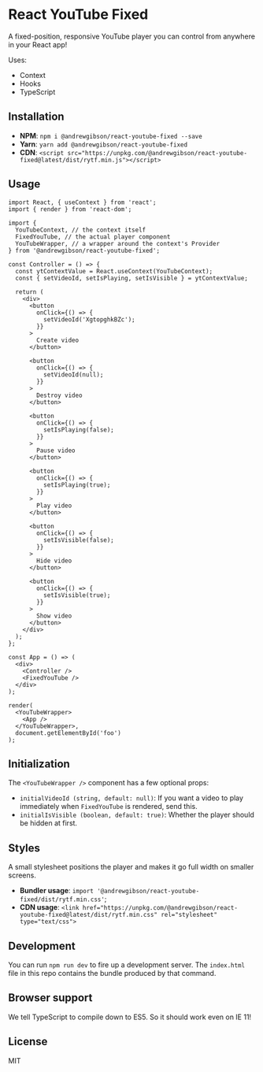 # React YouTube Fixed

A fixed-position, responsive YouTube player you can control from anywhere in your React app!

Uses:

- Context
- Hooks
- TypeScript

## Installation

- **NPM**: `npm i @andrewgibson/react-youtube-fixed --save`
- **Yarn**: `yarn add @andrewgibson/react-youtube-fixed`
- **CDN**: `<script src="https://unpkg.com/@andrewgibson/react-youtube-fixed@latest/dist/rytf.min.js"></script>`

## Usage

```JSX
import React, { useContext } from 'react';
import { render } from 'react-dom';

import {
  YouTubeContext, // the context itself
  FixedYouTube, // the actual player component
  YouTubeWrapper, // a wrapper around the context's Provider
} from '@andrewgibson/react-youtube-fixed';

const Controller = () => {
  const ytContextValue = React.useContext(YouTubeContext);
  const { setVideoId, setIsPlaying, setIsVisible } = ytContextValue;

  return (
    <div>
      <button
        onClick={() => {
          setVideoId('XgtopghkBZc');
        }}
      >
        Create video
      </button>

      <button
        onClick={() => {
          setVideoId(null);
        }}
      >
        Destroy video
      </button>

      <button
        onClick={() => {
          setIsPlaying(false);
        }}
      >
        Pause video
      </button>

      <button
        onClick={() => {
          setIsPlaying(true);
        }}
      >
        Play video
      </button>

      <button
        onClick={() => {
          setIsVisible(false);
        }}
      >
        Hide video
      </button>

      <button
        onClick={() => {
          setIsVisible(true);
        }}
      >
        Show video
      </button>
    </div>
  );
};

const App = () => (
  <div>
    <Controller />
    <FixedYouTube />
  </div>
);

render(
  <YouTubeWrapper>
    <App />
  </YouTubeWrapper>,
  document.getElementById('foo')
);
```

## Initialization

The `<YouTubeWrapper />` component has a few optional props:

- `initialVideoId (string, default: null)`: If you want a video to play immediately when `FixedYouTube` is rendered, send this.
- `initialIsVisible (boolean, default: true)`: Whether the player should be hidden at first.

## Styles

A small stylesheet positions the player and makes it go full width on smaller screens.

- **Bundler usage**: `import '@andrewgibson/react-youtube-fixed/dist/rytf.min.css'`;
- **CDN usage**: `<link href="https://unpkg.com/@andrewgibson/react-youtube-fixed@latest/dist/rytf.min.css" rel="stylesheet" type="text/css">`

## Development

You can run `npm run dev` to fire up a development server. The `index.html` file in this repo contains the bundle produced by that command.

## Browser support

We tell TypeScript to compile down to ES5. So it should work even on IE 11!

## License

MIT
